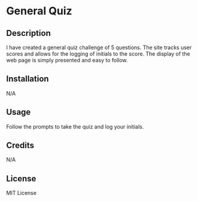 # General Quiz

## Description

I have created a general quiz challenge of 5 questions. The site tracks user scores and allows for the logging of initials to the score. The display of the web page is simply presented and easy to follow.

## Installation

N/A

## Usage

Follow the prompts to take the quiz and log your initials.

## Credits

N/A

## License

MIT License
